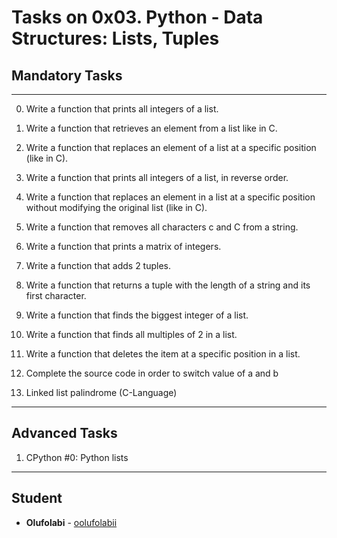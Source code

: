 # Tasks on 0x03. Python - Data Structures: Lists, Tuples

## Mandatory Tasks

---

0. Write a function that prints all integers of a list.

1. Write a function that retrieves an element from a list like in C.

2. Write a function that replaces an element of a list at a specific position (like in C).

3. Write a function that prints all integers of a list, in reverse order.

4. Write a function that replaces an element in a list at a specific position without modifying the original list (like in C).

5. Write a function that removes all characters c and C from a string.

6. Write a function that prints a matrix of integers.

7. Write a function that adds 2 tuples.

8. Write a function that returns a tuple with the length of a string and its first character.

9. Write a function that finds the biggest integer of a list.

10. Write a function that finds all multiples of 2 in a list.

11. Write a function that deletes the item at a specific position in a list.

12. Complete the source code in order to switch value of a and b

13. Linked list palindrome (C-Language)

---

## Advanced Tasks

1. CPython #0: Python lists

---

## Student

* **Olufolabi** - [oolufolabii](github.com/oolufolabii/)
